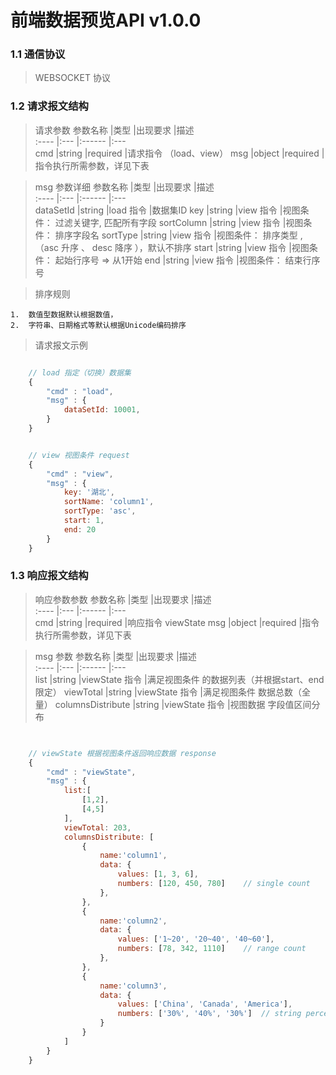 # 前端数据预览API v1.0.0


### 1.1 通信协议

> WEBSOCKET 协议


### 1.2 请求报文结构

> 请求参数
参数名称		 |类型	    |出现要求	 |描述  
:----			|:---		|:------	|:---	
cmd				|string		|required			|请求指令 （load、view）
msg				|object		|required			|指令执行所需参数，详见下表

> msg 参数详细
参数名称		|类型	    |出现要求	        |描述  
:----			|:---		|:------	        |:---	
dataSetId	    |string		|load 指令			|数据集ID
key				|string		|view 指令			|视图条件：  过滤关键字, 匹配所有字段
sortColumn	    |string		|view 指令			|视图条件：  排序字段名
sortType	    |string		|view 指令			|视图条件：  排序类型 ,（asc 升序 、 desc 降序 ），默认不排序
start	        |string		|view 指令			|视图条件：  起始行序号 => 从1开始
end	            |string		|view 指令			|视图条件：  结束行序号

> 排序规则

    1.  数值型数据默认根据数值，
    2.  字符串、日期格式等默认根据Unicode编码排序

> 请求报文示例

```javascript

    // load 指定（切换）数据集
    {   
        "cmd" : "load",
        "msg" : {
            dataSetId: 10001,    
        }
    }


    // view 视图条件 request
    {
        "cmd" : "view",
        "msg" : {
            key: '湖北',    
            sortName: 'column1',
            sortType: 'asc', 
            start: 1,
            end: 20
        }
    }

```



### 1.3 响应报文结构

> 响应参数参数
参数名称		 |类型	     |出现要求	  |描述  
:----			|:---		|:------	|:---	
cmd				|string		|required			|响应指令    viewState
msg				|object		|required			|指令执行所需参数，详见下表

> msg 参数
参数名称		        |类型	     |出现要求	              |描述  
:----			        |:---		|:------	            |:---	
list	                |string		|viewState 指令			|满足视图条件 的数据列表（并根据start、end限定）
viewTotal				|string		|viewState 指令			|满足视图条件 数据总数（全量）
columnsDistribute	    |string		|viewState 指令			|视图数据 字段值区间分布

```javascript


    // viewState 根据视图条件返回响应数据 response
    {
        "cmd" : "viewState",
        "msg" : {
            list:[
                [1,2],
                [4,5]
            ],
            viewTotal: 203,
            columnsDistribute: [
                {
                    name:'column1',
                    data: {
                        values: [1, 3, 6],
                        numbers: [120, 450, 780]    // single count
                    },
                },
                {
                    name:'column2',
                    data: {
                        values: ['1~20', '20~40', '40~60'],
                        numbers: [78, 342, 1110]    // range count
                    },
                },
                {
                    name:'column3',
                    data: {
                        values: ['China', 'Canada', 'America'],
                        numbers: ['30%', '40%', '30%']  // string percent
                    }
                }
            ]
        }
    }


```